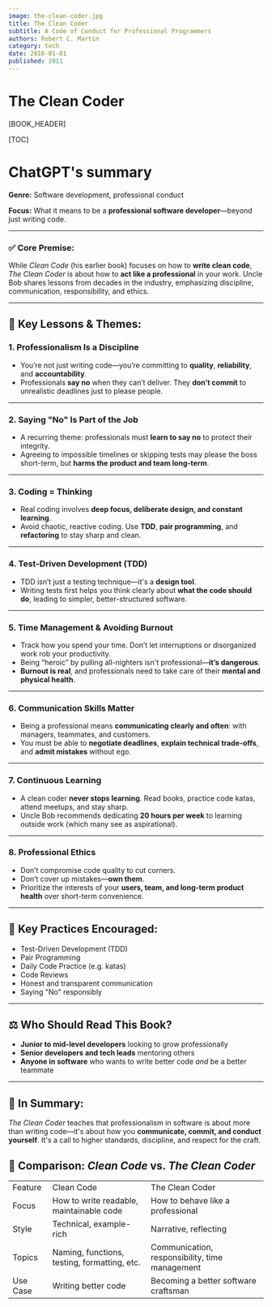 ```yaml
---
image: the-clean-coder.jpg
title: The Clean Coder
subtitle: A Code of Conduct for Professional Programmers
authors: Robert C. Martin
category: tech
date: 2016-01-01
published: 2011
---
```


# The Clean Coder


[BOOK_HEADER]

[TOC]

# ChatGPT's summary

**Genre:** Software development, professional conduct

**Focus:** What it means to be a **professional software developer**—beyond just writing code.

---

### ✅ **Core Premise:**

While *Clean Code* (his earlier book) focuses on how to **write clean code**, *The Clean Coder* is about how to **act like a professional** in your work. Uncle Bob shares lessons from decades in the industry, emphasizing discipline, communication, responsibility, and ethics.

---

## 🧠 **Key Lessons & Themes:**

### 1. **Professionalism Is a Discipline**

* You’re not just writing code—you’re committing to **quality**, **reliability**, and **accountability**.
* Professionals **say no** when they can’t deliver. They **don’t commit** to unrealistic deadlines just to please people.

---

### 2. **Saying "No" Is Part of the Job**

* A recurring theme: professionals must **learn to say no** to protect their integrity.
* Agreeing to impossible timelines or skipping tests may please the boss short-term, but **harms the product and team long-term**.

---

### 3. **Coding = Thinking**

* Real coding involves **deep focus, deliberate design, and constant learning**.
* Avoid chaotic, reactive coding. Use **TDD**, **pair programming**, and **refactoring** to stay sharp and clean.

---

### 4. **Test-Driven Development (TDD)**

* TDD isn’t just a testing technique—it's a **design tool**.
* Writing tests first helps you think clearly about **what the code should do**, leading to simpler, better-structured software.

---

### 5. **Time Management & Avoiding Burnout**

* Track how you spend your time. Don’t let interruptions or disorganized work rob your productivity.
* Being “heroic” by pulling all-nighters isn't professional—**it’s dangerous**.
* **Burnout is real**, and professionals need to take care of their **mental and physical health**.

---

### 6. **Communication Skills Matter**

* Being a professional means **communicating clearly and often**: with managers, teammates, and customers.
* You must be able to **negotiate deadlines**, **explain technical trade-offs**, and **admit mistakes** without ego.

---

### 7. **Continuous Learning**

* A clean coder **never stops learning**. Read books, practice code katas, attend meetups, and stay sharp.
* Uncle Bob recommends dedicating **20 hours per week** to learning outside work (which many see as aspirational).

---

### 8. **Professional Ethics**

* Don’t compromise code quality to cut corners.
* Don’t cover up mistakes—**own them**.
* Prioritize the interests of your **users, team, and long-term product health** over short-term convenience.

---

## 🧾 **Key Practices Encouraged:**

* Test-Driven Development (TDD)
* Pair Programming
* Daily Code Practice (e.g. katas)
* Code Reviews
* Honest and transparent communication
* Saying "No" responsibly

---

## ⚖️ **Who Should Read This Book?**

* **Junior to mid-level developers** looking to grow professionally
* **Senior developers and tech leads** mentoring others
* **Anyone in software** who wants to write better code *and* be a better teammate

---

## 🧩 In Summary:

*The Clean Coder* teaches that professionalism in software is about more than writing code—it's about how you **communicate, commit, and conduct yourself**. It's a call to higher standards, discipline, and respect for the craft.


## 🔁 Comparison: *Clean Code* vs. *The Clean Coder*

<table class="w3-table-all w3-hoverable">
	<tr class="w3-green">
		<td>Feature</td>
		<td>Clean Code</td>
		<td>The Clean Coder</td>
	</tr>
	<tr class="w3-hover-green">
		<td>Focus</td>
		<td>How to write readable, maintainable code</td>
		<td>How to behave like a professional</td>
	</tr>
	<tr class="w3-hover-green">
		<td>Style</td>
		<td>Technical, example-rich</td>
		<td>Narrative, reflecting</td>
	</tr>
	<tr class="w3-hover-green">
		<td>Topics</td>
		<td>Naming, functions, testing, formatting, etc.</td>
		<td>Communication, responsibility, time management</td>
	</tr>
	<tr class="w3-hover-green">
		<td>Use Case</td>
		<td>Writing better code</td>
		<td>Becoming a better software craftsman</td>
	</tr>
</table>